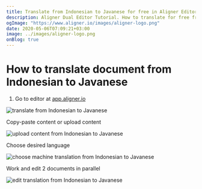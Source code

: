 ```yaml
---
title: Translate from Indonesian to Javanese for free in Aligner Editor
description: Aligner Dual Editor Tutorial. How to translate for free from Indonesian to Javanese. Aligner is multilingual document management platform. 
ogImage: "https://www.aligner.io/images/aligner-logo.png"
date: 2020-05-06T07:09:21+03:00
image: ../images/aligner-logo.png
onBlog: true
---
```


# How to translate document from Indonesian to Javanese

1. Go to editor at [app.aligner.io](https://app.aligner.io "Aligner App web page")

![translate from Indonesian to Javanese](../aligner-blank-editor.png "translate from Indonesian to Javanese")

Copy-paste content or upload content

![upload content from Indonesian to Javanese](../aligner-uploaded-document.png "upload content from Indonesian to Javanese")

Choose desired language

![choose machine translation from Indonesian to Javanese](../aligner-language-dropdown.png "choose machine translation from Indonesian to Javanese")

Work and edit 2 documents in parallel

![edit translation from Indonesian to Javanese](../aligner-double-sitded-editor.png "edit translation from Indonesian to Javanese")

